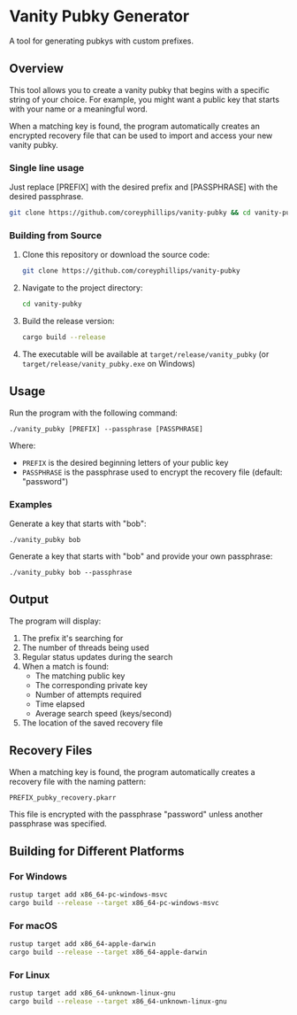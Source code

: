 # Vanity Pubky Generator

A tool for generating pubkys with custom prefixes.

## Overview

This tool allows you to create a vanity pubky that begins with a specific string of your choice. For example, you might want a public key that starts with your name or a meaningful word.

When a matching key is found, the program automatically creates an encrypted recovery file that can be used to import and access your new vanity pubky.

### Single line usage
Just replace [PREFIX] with the desired prefix and [PASSPHRASE] with the desired passphrase.
```bash
git clone https://github.com/coreyphillips/vanity-pubky && cd vanity-pubky && cargo build --release && ./target/release/vanity-pubky [PREFIX] --passphrase [PASSPHRASE]
```

### Building from Source

1. Clone this repository or download the source code:
   ```bash
   git clone https://github.com/coreyphillips/vanity-pubky
    ```
2. Navigate to the project directory:
   ```bash
   cd vanity-pubky
   ```
3. Build the release version:
   ```bash
   cargo build --release
   ```
4. The executable will be available at `target/release/vanity_pubky` (or `target/release/vanity_pubky.exe` on Windows)

## Usage

Run the program with the following command:

```
./vanity_pubky [PREFIX] --passphrase [PASSPHRASE]
```

Where:
- `PREFIX` is the desired beginning letters of your public key
- `PASSPHRASE` is the passphrase used to encrypt the recovery file (default: "password")

### Examples

Generate a key that starts with "bob":
```
./vanity_pubky bob
```

Generate a key that starts with "bob" and provide your own passphrase:
```
./vanity_pubky bob --passphrase
```

## Output

The program will display:
1. The prefix it's searching for
2. The number of threads being used
3. Regular status updates during the search
4. When a match is found:
    - The matching public key
    - The corresponding private key
    - Number of attempts required
    - Time elapsed
    - Average search speed (keys/second)
5. The location of the saved recovery file

## Recovery Files

When a matching key is found, the program automatically creates a recovery file with the naming pattern:
```
PREFIX_pubky_recovery.pkarr
```

This file is encrypted with the passphrase "password" unless another passphrase was specified.

## Building for Different Platforms

### For Windows
```bash
rustup target add x86_64-pc-windows-msvc
cargo build --release --target x86_64-pc-windows-msvc
```

### For macOS
```bash
rustup target add x86_64-apple-darwin
cargo build --release --target x86_64-apple-darwin
```

### For Linux
```bash
rustup target add x86_64-unknown-linux-gnu
cargo build --release --target x86_64-unknown-linux-gnu
```
